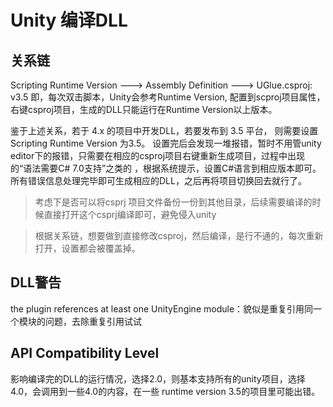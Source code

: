# Unity 编译DLL

## 关系链
Scripting Runtime Version ---> Assembly Definition ---> UGlue.csproj: <TargetFrameworkVersion>v3.5</TargetFrameworkVersion>
即，每次双击脚本，Unity会参考Runtime Version, 配置到scproj项目属性，右键csproj项目，生成的DLL只能运行在Runtime Version以上版本。

鉴于上述关系，若于 4.x 的项目中开发DLL，若要发布到 3.5 平台， 则需要设置Scripting Runtime Version 为3.5。
设置完后会发现一堆报错，暂时不用管unity editor下的报错，只需要在相应的csproj项目右键重新生成项目，过程中出现的“语法需要C# 7.0支持”之类的
，根据系统提示，设置C#语言到相应版本即可。所有错误信息处理完毕即可生成相应的DLL，之后再将项目切换回去就行了。

> 考虑下是否可以将csprj 项目文件备份一份到其他目录，后续需要编译的时候直接打开这个csprj编译即可，避免侵入unity

> 根据关系链，想要做到直接修改csproj，然后编译，是行不通的，每次重新打开，设置都会被覆盖掉。

## DLL警告
the plugin references at least one UnityEngine module：貌似是重复引用同一个模块的问题，去除重复引用试试

## API Compatibility Level 
影响编译完的DLL的运行情况，选择2.0，则基本支持所有的unity项目，选择4.0，会调用到一些4.0的内容，在一些 runtime version 3.5的项目里可能出错。
